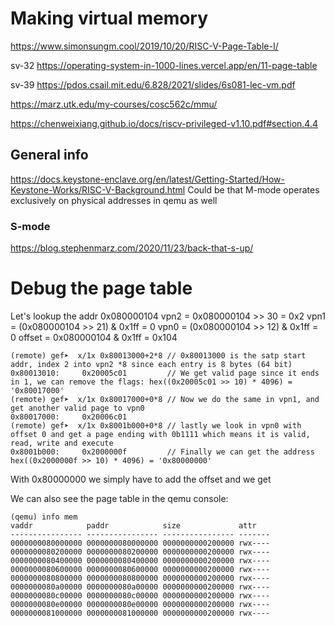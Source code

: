 # Making virtual memory

https://www.simonsungm.cool/2019/10/20/RISC-V-Page-Table-I/

sv-32
https://operating-system-in-1000-lines.vercel.app/en/11-page-table



sv-39
https://pdos.csail.mit.edu/6.828/2021/slides/6s081-lec-vm.pdf


https://marz.utk.edu/my-courses/cosc562c/mmu/

https://chenweixiang.github.io/docs/riscv-privileged-v1.10.pdf#section.4.4


## General info
https://docs.keystone-enclave.org/en/latest/Getting-Started/How-Keystone-Works/RISC-V-Background.html
Could be that M-mode operates exclusively on physical addresses in qemu as well


### S-mode
https://blog.stephenmarz.com/2020/11/23/back-that-s-up/

# Debug the page table
Let's lookup the addr 0x080000104
vpn2 = 0x080000104 >> 30 = 0x2
vpn1 = (0x080000104 >> 21) & 0x1ff = 0
vpn0 = (0x080000104 >> 12) & 0x1ff = 0
offset = 0x080000104 & 0x1ff = 0x104
```
(remote) gef➤  x/1x 0x80013000+2*8 // 0x80013000 is the satp start addr, index 2 into vpn2 *8 since each entry is 8 bytes (64 bit)
0x80013010:     0x20005c01         // We get valid page since it ends in 1, we can remove the flags: hex((0x20005c01 >> 10) * 4096) = '0x80017000'
(remote) gef➤  x/1x 0x80017000+0*8 // Now we do the same in vpn1, and get another valid page to vpn0
0x80017000:     0x20006c01
(remote) gef➤  x/1x 0x8001b000+0*8 // lastly we look in vpn0 with offset 0 and get a page ending with 0b1111 which means it is valid, read, write and execute
0x8001b000:     0x2000000f         // Finally we can get the address hex((0x2000000f >> 10) * 4096) = '0x80000000'
```
With 0x80000000 we simply have to add the offset and we get


We can also see the page table in the qemu console:
```
(qemu) info mem
vaddr            paddr            size             attr
---------------- ---------------- ---------------- -------
0000000080000000 0000000080000000 0000000000200000 rwx----
0000000080200000 0000000080200000 0000000000200000 rwx----
0000000080400000 0000000080400000 0000000000200000 rwx----
0000000080600000 0000000080600000 0000000000200000 rwx----
0000000080800000 0000000080800000 0000000000200000 rwx----
0000000080a00000 0000000080a00000 0000000000200000 rwx----
0000000080c00000 0000000080c00000 0000000000200000 rwx----
0000000080e00000 0000000080e00000 0000000000200000 rwx----
0000000081000000 0000000081000000 0000000000200000 rwx----
```
